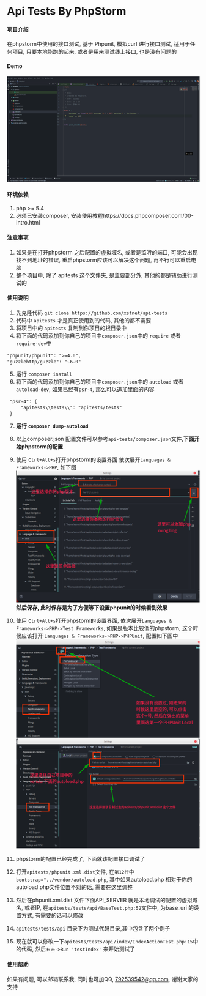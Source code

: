 # Api Tests By PhpStorm

#### 项目介绍
在phpstorm中使用的接口测试, 基于 Phpunit, 模拟curl 进行接口测试, 适用于任何项目, 只要本地能跑的起来, 或者是用来测试线上接口, 也是没有问题的

#### Demo
![demo][1]

#### 环境依赖
1. php >= 5.4
2. 必须已安装composer, 安装使用教程https://docs.phpcomposer.com/00-intro.html

#### 注意事项
1. 如果是在打开phpstorm 之后配置的虚拟域名, 或者是监听的端口, 可能会出现找不到地址的错误, 重启phpstorm应该可以解决这个问题, 再不行可以重启电脑
2. 整个项目中, 除了 apitests 这个文件夹, 是主要部分外, 其他的都是辅助进行测试的


#### 使用说明
1. 先克隆代码 `git clone https://github.com/xstnet/api-tests`
2. 代码中 `apitests` 才是真正使用到的代码, 其他的都不需要
3. 将项目中的 `apitests` 复制到你项目的根目录中
4. 将下面的代码添加到你自己的项目中`composer.json`中的 `require` 或者 `require-dev`中
 ```
 "phpunit/phpunit": ">=4.0",
 "guzzlehttp/guzzle": "~6.0"
 ```

5. 运行 `composer install`
6. 将下面的代码添加到你自己的项目中`composer.json`中的 `autoload` 或者 `autoload-dev`, 如果已经有`psr-4`, 那么可以追加里面的内容

 ```
  "psr-4": {
      "apitests\\tests\\": "apitests/tests"
  }
 ```
7. **运行 `composer dump-autoload`**
8. 以上composer.json 配置文件可以参考`api-tests/composer.json`文件,**下面开始phpstorm的配置**
9. 使用 `Ctrl+Alt+s`打开phpstorm的设置界面 依次展开`Languages & Frameworks->PHP`, 如下图![phstrom设置PHP环境变量][2] 
     **然后保存, 此时保存是为了方便等下设置phpunit的时候看到效果**

10. 使用 `Ctrl+Alt+s`打开phpstorm的设置界面, 依次展开`Languages & Frameworks->PHP->Test Frameworks`, 如果是版本比较低的phpstorm, 这个时候应该打开 `Languages & Frameworks->PHP->PHPUnit`, 配置如下图中![此处输入图片的描述][3]![此处输入图片的描述][4]
11. phpstorm的配置已经完成了, 下面就该配置接口调试了
12. 打开`apitests/phpunit.xml.dist`文件, 在`第12行`中`bootstrap="../vendor/autoload.php`, 其中如果autoload.php 相对于你的autoload.php文件位置不对的话, 需要在这里调整
13. 然后在phpunit.xml.dist 文件下面API_SERVER 就是本地调试的配置的虚拟域名, 或者IP, 在`apitests/tests/api/BaseTest.php:52`文件中, 为base_uri 的设置方式, 有需要的话可以修改
14. `apitests/tests/api` 目录下为测试代码目录,其中包含了两个例子
15. 现在就可以修改一下`apitests/tests/api/index/IndexActionTest.php:15`中的代码, 然后`右击->Run 'testIndex'` 来开始测试了

#### 使用帮助
如果有问题, 可以邮箱联系我, 同时也可加QQ, 792539542@qq.com, 谢谢大家的支持


  [1]: https://raw.githubusercontent.com/xstnet/api-tests/master/images/demo.gif
  [2]: https://raw.githubusercontent.com/xstnet/api-tests/master/images/step-1.png
  [3]: https://raw.githubusercontent.com/xstnet/api-tests/master/images/step-2.png
  [4]: https://raw.githubusercontent.com/xstnet/api-tests/master/images/step-3.png